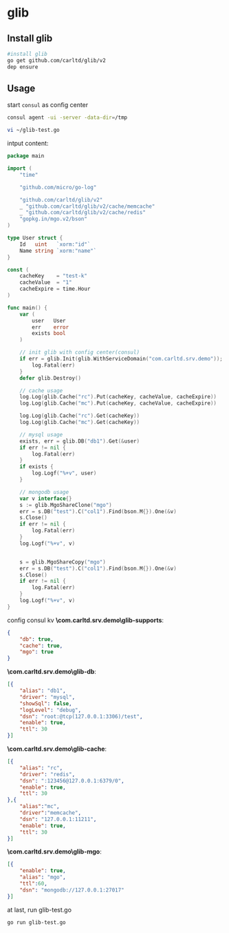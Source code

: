 # glib

## Install glib
```bash
#install glib
go get github.com/carltd/glib/v2
dep ensure
```

## Usage

start `consul` as config center
```bash
consul agent -ui -server -data-dir=/tmp

vi ~/glib-test.go
```
intput content:
```go
package main

import (
	"time"

	"github.com/micro/go-log"

	"github.com/carltd/glib/v2"
	_ "github.com/carltd/glib/v2/cache/memcache"
	_ "github.com/carltd/glib/v2/cache/redis"
	"gopkg.in/mgo.v2/bson"
)

type User struct {
	Id   uint   `xorm:"id"`
	Name string `xorm:"name"`
}

const (
	cacheKey    = "test-k"
	cacheValue  = "1"
	cacheExpire = time.Hour
)

func main() {
	var (
		user   User
		err    error
		exists bool
	)

	// init glib with config center(consul)
	if err = glib.Init(glib.WithServiceDomain("com.carltd.srv.demo")); err != nil {
		log.Fatal(err)
	}
	defer glib.Destroy()

	// cache usage
	log.Log(glib.Cache("rc").Put(cacheKey, cacheValue, cacheExpire))
	log.Log(glib.Cache("mc").Put(cacheKey, cacheValue, cacheExpire))

	log.Log(glib.Cache("rc").Get(cacheKey))
	log.Log(glib.Cache("mc").Get(cacheKey))

	// mysql usage
	exists, err = glib.DB("db1").Get(&user)
	if err != nil {
		log.Fatal(err)
	}
	if exists {
		log.Logf("%+v", user)
	}

	// mongodb usage
	var v interface{}
	s := glib.MgoShareClone("mgo")
	err = s.DB("test").C("col1").Find(bson.M{}).One(&v)
	s.Close()
	if err != nil {
		log.Fatal(err)
	}
	log.Logf("%+v", v)


	s = glib.MgoShareCopy("mgo")
	err = s.DB("test").C("col1").Find(bson.M{}).One(&v)
	s.Close()
	if err != nil {
		log.Fatal(err)
	}
	log.Logf("%+v", v)
}

```

config consul kv
**\com.carltd.srv.demo\glib-supports**:
```json
{
    "db": true,
    "cache": true,
    "mgo": true
}
```

**\com.carltd.srv.demo\glib-db**:
```json
[{
    "alias": "db1",
    "driver": "mysql",
    "showSql": false,
    "logLevel": "debug",
    "dsn": "root:@tcp(127.0.0.1:3306)/test",
    "enable": true,
    "ttl": 30
}]
```

**\com.carltd.srv.demo\glib-cache**:
```json
[{
    "alias": "rc",
    "driver": "redis",
    "dsn": ":123456@127.0.0.1:6379/0",
    "enable": true,
    "ttl": 30
},{
    "alias":"mc",
    "driver":"memcache",
    "dsn": "127.0.0.1:11211",
    "enable": true,
    "ttl": 30
}]
```

**\com.carltd.srv.demo\glib-mgo**:
```json
[{
    "enable": true,
    "alias": "mgo",
    "ttl":60,
    "dsn": "mongodb://127.0.0.1:27017"
}]
```


at last, run glib-test.go
```
go run glib-test.go
```




